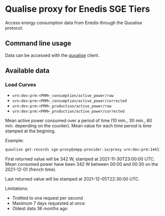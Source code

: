 # Qualise proxy for Enedis SGE Tiers

Access energy consumption data from Enedis through the Quoalise protocol.

## Command line usage

Data can be accessed with the [quoalise](https://github.com/consometers/quoalise) client.

## Available data

### Load Curves

- `urn:dev:prm:<PRM>_consumption/active_power/raw`
- `urn:dev:prm:<PRM>_consumption/active_power/corrected`
- `urn:dev:prm:<PRM>_production/active_power/raw`
- `urn:dev:prm:<PRM>_production/active_power/corrected`

Mean active power consumed over a period of time (10 min., 30 min., 60 min. depending on the counter). Mean value for each time period is time stamped at the begining.

Example:

```bash
quoalise get-records sge-proxy@xmpp-provider.io/proxy urn:dev:prm:14411643921305_consumption/active_power/raw --start-date 2021-12-01 --end-date 2021-12-05
```

First returned value will be 342 W, stamped at 2021-11-30T23:00:00 UTC. Mean consumed power have been 342 W between 00:00 and 00:30 on the 2021-12-01 (french time).

Last returned value will be stamped at 2021-12-05T22:30:00 UTC.

Limitations:

- Trottled to one request per second
- Maximum 7 days requested at once
- Oldest data 36 months ago